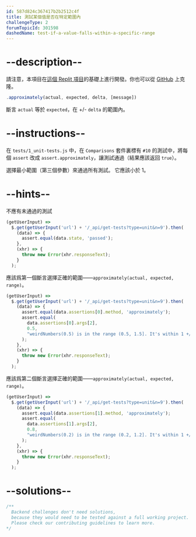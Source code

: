 ```yaml
---
id: 587d824c367417b2b2512c4f
title: 測試某個值是否在特定範圍內
challengeType: 2
forumTopicId: 301598
dashedName: test-if-a-value-falls-within-a-specific-range
---
```


# --description--

請注意，本項目在[這個 Replit 項目](https://replit.com/github/freeCodeCamp/boilerplate-mochachai)的基礎上進行開發。你也可以從 [GitHub](https://repl.it/github/freeCodeCamp/boilerplate-mochachai) 上克隆。

```javascript
.approximately(actual, expected, delta, [message])
```

斷言 `actual` 等於 `expected`，在 +/- `delta` 的範圍內。

# --instructions--

在 `tests/1_unit-tests.js` 中，在 `Comparisons` 套件裏標有 `#10` 的測試中，將每個 `assert` 改成 `assert.approximately`，讓測試通過（結果應該返回 `true`）。

選擇最小範圍（第三個參數）來通過所有測試。 它應該小於 1。

# --hints--

不應有未通過的測試

```js
(getUserInput) =>
  $.get(getUserInput('url') + '/_api/get-tests?type=unit&n=9').then(
    (data) => {
      assert.equal(data.state, 'passed');
    },
    (xhr) => {
      throw new Error(xhr.responseText);
    }
  );
```

應該爲第一個斷言選擇正確的範圍——`approximately(actual, expected, range)`。

```js
(getUserInput) =>
  $.get(getUserInput('url') + '/_api/get-tests?type=unit&n=9').then(
    (data) => {
      assert.equal(data.assertions[0].method, 'approximately');
      assert.equal(
        data.assertions[0].args[2],
        0.5,
        "weirdNumbers(0.5) is in the range (0.5, 1.5]. It's within 1 +/- 0.5"
      );
    },
    (xhr) => {
      throw new Error(xhr.responseText);
    }
  );
```

應該爲第二個斷言選擇正確的範圍——`approximately(actual, expected, range)`。

```js
(getUserInput) =>
  $.get(getUserInput('url') + '/_api/get-tests?type=unit&n=9').then(
    (data) => {
      assert.equal(data.assertions[1].method, 'approximately');
      assert.equal(
        data.assertions[1].args[2],
        0.8,
        "weirdNumbers(0.2) is in the range (0.2, 1.2]. It's within 1 +/- 0.8"
      );
    },
    (xhr) => {
      throw new Error(xhr.responseText);
    }
  );
```

# --solutions--

```js
/**
  Backend challenges don't need solutions, 
  because they would need to be tested against a full working project. 
  Please check our contributing guidelines to learn more.
*/
```
